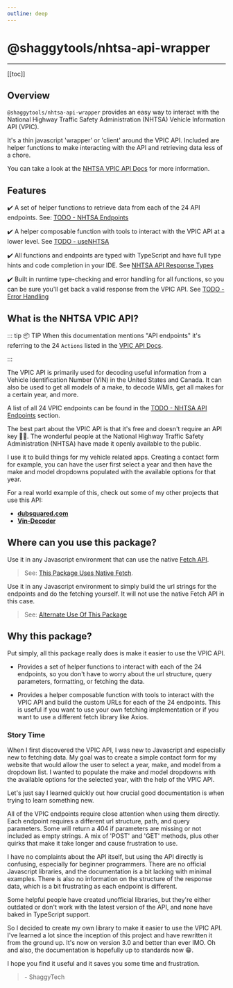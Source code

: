 ```yaml
---
outline: deep
---
```


# @shaggytools/nhtsa-api-wrapper

---

[[toc]]

## Overview

`@shaggytools/nhtsa-api-wrapper` provides an easy way to interact with the National Highway Traffic
Safety Administration (NHTSA) Vehicle Information API (VPIC).

It's a thin javascript 'wrapper' or 'client' around the VPIC API. Included are helper functions to
make interacting with the API and retrieving data less of a chore.

You can take a look at the [NHTSA VPIC API Docs](https://vpic.nhtsa.dot.gov/api/) for more
information.

## Features

✔️ A set of helper functions to retrieve data from each of the 24 API endpoints.
See: [TODO - NHTSA Endpoints](#nhtsa-api-endpoints)

✔️ A helper composable function with tools to interact with the VPIC API at a lower level.
See [TODO - useNHTSA](#useNHTSA)

✔️ All functions and endpoints are typed with TypeScript and have full type hints and code
completion in your IDE. See [NHTSA API Response Types](../introduction/typescript.md#nhtsa-api-response-types)

✔️ Built in runtime type-checking and error handling for all functions, so you can be sure
you'll get back a valid response from the VPIC API. See [TODO - Error Handling](#error-handling)

## What is the NHTSA VPIC API?

::: tip 📦 TIP
When this documentation mentions "API endpoints" it's referring to the 24 `Actions` listed in
the [VPIC API Docs](https://vpic.nhtsa.dot.gov/api/).

:::

The VPIC API is primarily used for decoding useful information from a Vehicle Identification Number
(VIN) in the United States and Canada. It can also be used to get all models of a make, to decode
WMIs, get all makes for a certain year, and more.

A list of all 24 VPIC endpoints can be found in the [TODO - NHTSA API Endpoints](#nhtsa-api-endpoints)
section.

The best part about the VPIC API is that it's free and doesn't require an API key 👍🏽. The
wonderful people at the National Highway Traffic Safety Administration (NHTSA) have made it
openly available to the public.

I use it to build things for my vehicle related apps. Creating a contact form for example, you can
have the user first select a year and then have the make and model dropdowns populated with the
available options for that year.

For a real world example of this, check out some of my other projects that use this API:

- **[dubsquared.com](https://dubsquared.com/contact#contact-form)**
- **[Vin-Decoder](https://shaggytech.com/vin-decoder)**

## Where can you use this package?

Use it in any Javascript environment that can use the native
[Fetch API](https://developer.mozilla.org/en-US/docs/Web/API/Fetch_API).

> See:
> [This Package Uses Native Fetch](../introduction/native-fetch.md#this-package-uses-native-fetch).

Use it in any Javascript environment to simply build the url strings for the endpoints
and do the fetching yourself. It will not use the native Fetch API in this case.

> See:
> [Alternate Use Of This Package](../introduction/bring-your-own-fetch.md#alternate-use-of-this-package)

## Why this package?

Put simply, all this package really does is make it easier to use the VPIC API.

- Provides a set of helper functions to interact with each of the 24 endpoints, so you
  don't have to worry about the url structure, query parameters, formatting, or fetching the data.

- Provides a helper composable function with tools to interact with the VPIC API and build the
  custom URLs for each of the 24 endpoints. This is useful if you want to use your own fetching
  implementation or if you want to use a different fetch library like Axios.

### Story Time

When I first discovered the VPIC API, I was new to Javascript and especially new to fetching data.
My goal was to create a simple contact form for my website that would allow the user to select a
year, make, and model from a dropdown list. I wanted to populate the make and model dropdowns with
the available options for the selected year, with the help of the VPIC API.

Let's just say I learned quickly out how crucial good documentation is when trying to learn something
new.

All of the VPIC endpoints require close attention when using them directly. Each endpoint requires a
different url structure, path, and query parameters. Some will return a 404 if parameters are
missing or not included as empty strings. A mix of 'POST' and 'GET' methods, plus other quirks that
make it take longer and cause frustration to use.

I have no complaints about the API itself, but using the API directly is confusing, especially for
beginner programmers. There are no official Javascript libraries, and the documentation is a bit
lacking with minimal examples. There is also no information on the structure of the response data,
which is a bit frustrating as each endpoint is different.

Some helpful people have created unofficial libraries, but they're either outdated or
don't work with the latest version of the API, and none have baked in TypeScript support.

So I decided to create my own library to make it easier to use the VPIC API. I've learned a lot
since the inception of this project and have rewritten it from the ground up. It's now on
version 3.0 and better than ever IMO. Oh and also, the documentation is hopefully up to standards
now 😁.

I hope you find it useful and it saves you some time and frustration.

> \- ShaggyTech

